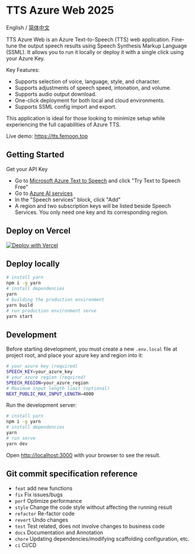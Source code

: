 # TTS Azure Web 2025

English / [简体中文](./README_CN.md)

TTS Azure Web is an Azure Text-to-Speech (TTS) web application. Fine-tune the output speech results using Speech Synthesis Markup Language (SSML). It allows you to run it locally or deploy it with a single click using your Azure Key.

Key Features:

- Supports selection of voice, language, style, and character.
- Supports adjustments of speech speed, intonation, and volume.
- Supports audio output download.
- One-click deployment for both local and cloud environments.
- Supports SSML config import and export.

This application is ideal for those looking to minimize setup while experiencing the full capabilities of Azure TTS.

Live demo: https://tts.femoon.top

## Getting Started

Get your API Key

- Go to [Microsoft Azure Text to Speech](https://azure.microsoft.com/en-us/products/ai-services/text-to-speech/) and click "Try Text to Speech Free"
- Go to [Azure AI services](https://portal.azure.com/#view/Microsoft_Azure_ProjectOxford/CognitiveServicesHub/~/SpeechServices)
- In the "Speech services" block, click "Add"
- A region and two subscription keys will be listed beside Speech Services. You only need one key and its corresponding region.

## Deploy on Vercel

[![Deploy with Vercel](https://vercel.com/button)](https://vercel.com/new/clone?repository-url=https%3A%2F%2Fgithub.com%2FFemoon%2Ftts-azure-web&env=SPEECH_KEY&env=SPEECH_REGION&project-name=tts-azure-web&repository-name=tts-azure-web)

## Deploy locally

```bash
# install yarn
npm i -g yarn
# install dependencies
yarn
# building the production environment
yarn build
# run production environment serve
yarn start
```

## Development

Before starting development, you must create a new `.env.local` file at project root, and place your azure key and region into it:

```bash
# your azure key (required)
SPEECH_KEY=your_azure_key
# your azure region (required)
SPEECH_REGION=your_azure_region
# Maximum input length limit (optional)
NEXT_PUBLIC_MAX_INPUT_LENGTH=4000
```

Run the development server:

```bash
# install yarn
npm i -g yarn
# install dependencies
yarn
# run serve
yarn dev
```

Open [http://localhost:3000](http://localhost:3000/) with your browser to see the result.

## Git commit specification reference

- `feat` add new functions
- `fix` Fix issues/bugs
- `perf` Optimize performance
- `style` Change the code style without affecting the running result
- `refactor` Re-factor code
- `revert` Undo changes
- `test` Test related, does not involve changes to business code
- `docs` Documentation and Annotation
- `chore` Updating dependencies/modifying scaffolding configuration, etc.
- `ci` CI/CD
